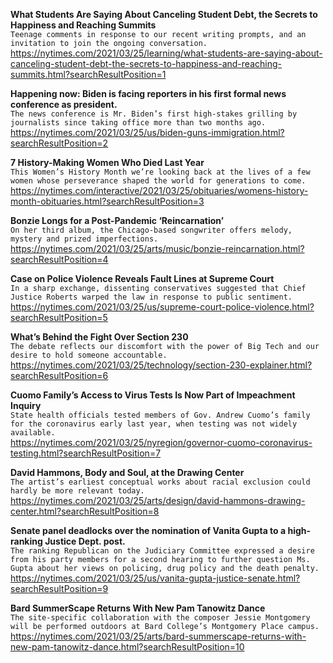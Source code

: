 **What Students Are Saying About Canceling Student Debt, the Secrets to Happiness and Reaching Summits**\
`Teenage comments in response to our recent writing prompts, and an invitation to join the ongoing conversation.`\
https://nytimes.com/2021/03/25/learning/what-students-are-saying-about-canceling-student-debt-the-secrets-to-happiness-and-reaching-summits.html?searchResultPosition=1

**Happening now: Biden is facing reporters in his first formal news conference as president.**\
`The news conference is Mr. Biden’s first high-stakes grilling by journalists since taking office more than two months ago.`\
https://nytimes.com/2021/03/25/us/biden-guns-immigration.html?searchResultPosition=2

**7 History-Making Women Who Died Last Year**\
`This Women’s History Month we’re looking back at the lives of a few women whose perseverance shaped the world for generations to come.`\
https://nytimes.com/interactive/2021/03/25/obituaries/womens-history-month-obituaries.html?searchResultPosition=3

**Bonzie Longs for a Post-Pandemic ‘Reincarnation’**\
`On her third album, the Chicago-based songwriter offers melody, mystery and prized imperfections.`\
https://nytimes.com/2021/03/25/arts/music/bonzie-reincarnation.html?searchResultPosition=4

**Case on Police Violence Reveals Fault Lines at Supreme Court**\
`In a sharp exchange, dissenting conservatives suggested that Chief Justice Roberts warped the law in response to public sentiment.`\
https://nytimes.com/2021/03/25/us/supreme-court-police-violence.html?searchResultPosition=5

**What’s Behind the Fight Over Section 230**\
`The debate reflects our discomfort with the power of Big Tech and our desire to hold someone accountable.`\
https://nytimes.com/2021/03/25/technology/section-230-explainer.html?searchResultPosition=6

**Cuomo Family’s Access to Virus Tests Is Now Part of Impeachment Inquiry**\
`State health officials tested members of Gov. Andrew Cuomo’s family for the coronavirus early last year, when testing was not widely available.`\
https://nytimes.com/2021/03/25/nyregion/governor-cuomo-coronavirus-testing.html?searchResultPosition=7

**David Hammons, Body and Soul, at the Drawing Center**\
`The artist’s earliest conceptual works about racial exclusion could hardly be more relevant today.`\
https://nytimes.com/2021/03/25/arts/design/david-hammons-drawing-center.html?searchResultPosition=8

**Senate panel deadlocks over the nomination of Vanita Gupta to a high-ranking Justice Dept. post.**\
`The ranking Republican on the Judiciary Committee expressed a desire from his party members for a second hearing to further question Ms. Gupta about her views on policing, drug policy and the death penalty.`\
https://nytimes.com/2021/03/25/us/vanita-gupta-justice-senate.html?searchResultPosition=9

**Bard SummerScape Returns With New Pam Tanowitz Dance**\
`The site-specific collaboration with the composer Jessie Montgomery will be performed outdoors at Bard College’s Montgomery Place campus.`\
https://nytimes.com/2021/03/25/arts/bard-summerscape-returns-with-new-pam-tanowitz-dance.html?searchResultPosition=10


